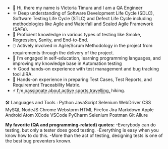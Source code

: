 - 👋 Hi, there my name is Victoria Timura and I am a QA Engineer
- ⚛️ Deep understanding of Software Development Life Cycle (SDLC), Software Testing Life Cycle (STLC) and Defect Life Cycle including methodologies like Agile and Waterfall and Scaled Agile Framework (SAFe).
- 🥇 Proficient knowledge in various types of testing like Smoke, Regression, Sanity, and End-to-End.
- 🖱️ Actively involved in Agile/Scrum Methodology in the project from requirements through the delivery of the project.
- 🌱 I’m engaged in self-education, learning programming languages, and improving my knowledge base in Automation testing
- ⚜️ Good hands-on experience with test management and bug tracking tool JIRA.
- 📑 Hands-on experience in preparing Test Cases, Test Reports, and Requirement Traceability Matrix.
- ⚡ I͢'m͢ p͢a͢s͢s͢i͢o͢n͢a͢t͢e͢ a͢b͢o͢u͢t͢ a͢c͢t͢i͢v͢e͢ s͢p͢o͢r͢t͢s͢,t͢r͢a͢v͢e͢l͢l͢i͢n͢g͢, hiking.


🛠️ Languages and Tools :
Python  JavaScript  Selenium WebDriver   CSS  MySQL  NodeJS  Chrome  Webstorm  HTML  Firefox  Jira  Markdown  Apple  Android  Atom  XCode  VSCode  PyCharm  Selenium  Postman        Git        Allure         

**My favorite (QA and programming-related) quotes:**
  -Everybody can do testing, but only a tester does good testing.
  -Everything is easy when you know how to do this.
  -More than the act of testing, designing tests is one of the best bug preventers known.


<!---
Timura2811/Timura2811 is a ✨ special ✨ repository because its `README.md` (this file) appears on your GitHub profile.
You can click the Preview link to take a look at your changes.
--->
